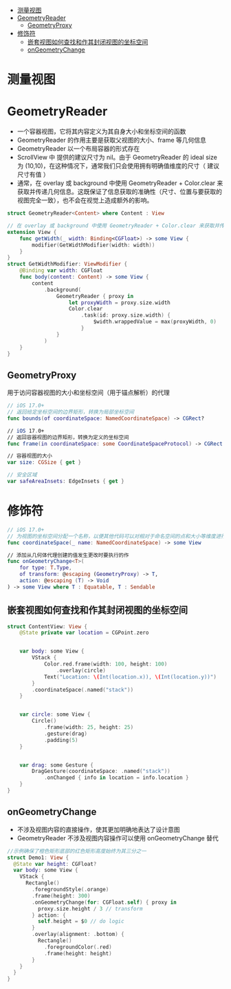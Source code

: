 <!-- @import "[TOC]" {cmd="toc" depthFrom=1 depthTo=6 orderedList=false} -->

<!-- code_chunk_output -->

- [测量视图](#测量视图)
- [GeometryReader](#geometryreader)
  - [GeometryProxy](#geometryproxy)
- [修饰符](#修饰符)
  - [嵌套视图如何查找和作其封闭视图的坐标空间](#嵌套视图如何查找和作其封闭视图的坐标空间)
  - [onGeometryChange](#ongeometrychange)

<!-- /code_chunk_output -->

# 测量视图

# GeometryReader

- 一个容器视图，它将其内容定义为其自身大小和坐标空间的函数
- GeometryReader 的作用主要是获取父视图的大小、frame 等几何信息
- GeometryReader 以一个布局容器的形式存在
- ScrollView 中 提供的建议尺寸为 nil。由于 GeometryReader 的 ideal size 为 (10,10)，在这种情况下，通常我们只会使用拥有明确值维度的尺寸（ 建议尺寸有值 ）
- 通常，在 overlay 或 background 中使用 GeometryReader + Color.clear 来获取并传递几何信息。这既保证了信息获取的准确性（尺寸、位置与要获取的视图完全一致），也不会在视觉上造成额外的影响。

```swift
struct GeometryReader<Content> where Content : View
```

```swift
// 在 overlay 或 background 中使用 GeometryReader + Color.clear 来获取并传递几何信息
extension View {
    func getWidth(_ width: Binding<CGFloat>) -> some View {
        modifier(GetWidthModifier(width: width))
    }
}
struct GetWidthModifier: ViewModifier {
    @Binding var width: CGFloat
    func body(content: Content) -> some View {
        content
            .background(
                GeometryReader { proxy in
                    let proxyWidth = proxy.size.width
                    Color.clear
                        .task(id: proxy.size.width) {
                            $width.wrappedValue = max(proxyWidth, 0)
                        }
                }
            )
    }
}
```

## GeometryProxy

用于访问容器视图的大小和坐标空间（用于锚点解析）的代理

```swift
// iOS 17.0+
// 返回给定坐标空间的边界矩形，转换为局部坐标空间
func bounds(of coordinateSpace: NamedCoordinateSpace) -> CGRect?

// iOS 17.0+
// 返回容器视图的边界矩形，转换为定义的坐标空间
func frame(in coordinateSpace: some CoordinateSpaceProtocol) -> CGRect

// 容器视图的大小
var size: CGSize { get }

// 安全区域
var safeAreaInsets: EdgeInsets { get }
```

# 修饰符

```swift
// iOS 17.0+
// 为视图的坐标空间分配一个名称，以便其他代码可以对相对于命名空间的点和大小等维度进行作
func coordinateSpace(_ name: NamedCoordinateSpace) -> some View

// 添加从几何体代理创建的值发生更改时要执行的作
func onGeometryChange<T>(
    for type: T.Type,
    of transform: @escaping (GeometryProxy) -> T,
    action: @escaping (T) -> Void
) -> some View where T : Equatable, T : Sendable
```

## 嵌套视图如何查找和作其封闭视图的坐标空间

```swift
struct ContentView: View {
    @State private var location = CGPoint.zero


    var body: some View {
        VStack {
            Color.red.frame(width: 100, height: 100)
                .overlay(circle)
            Text("Location: \(Int(location.x)), \(Int(location.y))")
        }
        .coordinateSpace(.named("stack"))
    }


    var circle: some View {
        Circle()
            .frame(width: 25, height: 25)
            .gesture(drag)
            .padding(5)
    }


    var drag: some Gesture {
        DragGesture(coordinateSpace: .named("stack"))
            .onChanged { info in location = info.location }
    }
}
```

## onGeometryChange

- 不涉及视图内容的直接操作，使其更加明确地表达了设计意图
- GeometryReader 不涉及视图内容操作可以使用 onGeometryChange 替代

```swift
//示例确保了橙色矩形底部的红色矩形高度始终为其三分之一
struct Demo1: View {
  @State var height: CGFloat?
  var body: some View {
    VStack {
      Rectangle()
        .foregroundStyle(.orange)
        .frame(height: 300)
        .onGeometryChange(for: CGFloat.self) { proxy in
          proxy.size.height / 3 // transform
        } action: {
          self.height = $0 // do logic
        }
        .overlay(alignment: .bottom) {
          Rectangle()
            .foregroundColor(.red)
            .frame(height: height)
        }
    }
  }
}
```
